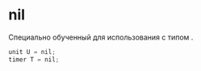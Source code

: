 # nil

Специально обученный [](null.md) для использования с типом [](handle.md).

```C++
unit U = nil;
timer T = nil;
```